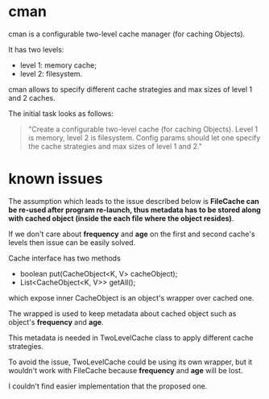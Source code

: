 # cman

cman is a configurable two-level cache manager (for caching Objects).

It has two levels:
* level 1: memory cache;
* level 2: filesystem.

cman allows to specify different cache strategies and max sizes of level 1 and 2 caches.


The initial task looks as follows:
> "Create a configurable two-level cache (for caching Objects).
Level 1 is memory, level 2 is filesystem.
Config params should let one specify the cache strategies and max sizes of level 1 and 2."


# known issues

The assumption which leads to the issue described below is **FileCache can be re-used after program re-launch, thus metadata has to be stored along with cached object (inside the each file where the object resides)**.

If we don't care about **frequency** and **age** on the first and second cache's levels then issue can be easily solved.

Cache interface has two methods

* boolean put(CacheObject<K, V> cacheObject);
* List<CacheObject<K, V>> getAll();

which expose inner CacheObject is an object's wrapper over cached one.

The wrapped is used to keep metadata about cached object such as object's **frequency** and **age**.

This metadata is needed in TwoLevelCache class to apply different cache strategies.

To avoid the issue, TwoLevelCache could be using its own wrapper, but it wouldn't work with FileCache because **frequency** and **age** will be lost.

I couldn't find easier implementation that the proposed one.